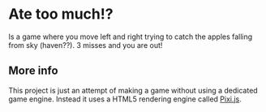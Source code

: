 # Ate too much!?

Is a game where you move left and right trying to catch the apples falling from sky (haven??). 3 misses and you are out!

## More info

This project is just an attempt of making a game without using a dedicated game engine. Instead it uses a HTML5 rendering engine called [Pixi.js](https://pixijs.com).